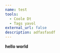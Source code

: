 ```yaml
---
name: test
tools:
  - Coole Dt
  - Tags yavol
external_url: false
description: adfasfasdf
---
```

**hello world**